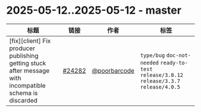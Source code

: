 # 2025-05-12..2025-05-12 - master
| 标题 | 链接 | 作者 | 标签 |
| - | :--: | :--: | - |
| [fix][client] Fix producer publishing getting stuck after message with incompatible schema is discarded | [#24282](https://github.com/apache/pulsar/pull/24282) | [@poorbarcode](https://github.com/poorbarcode) | `type/bug` `doc-not-needed` `ready-to-test` `release/3.0.12` `release/3.3.7` `release/4.0.5`  | 
